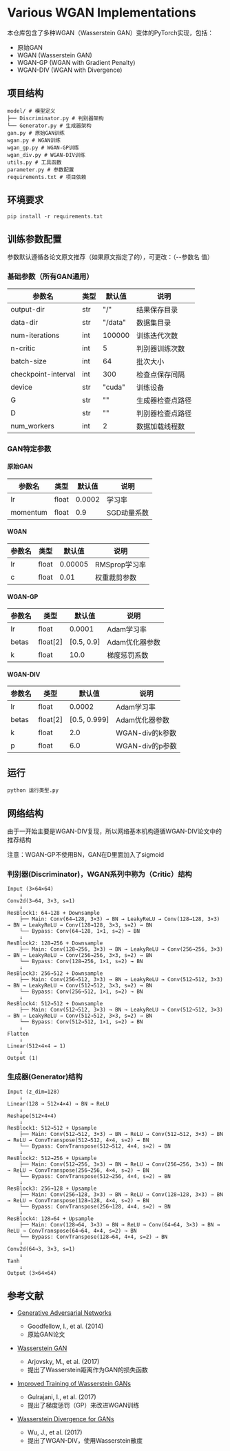 # Various WGAN Implementations

本仓库包含了多种WGAN（Wasserstein GAN）变体的PyTorch实现，包括：

- 原始GAN
- WGAN (Wasserstein GAN)
- WGAN-GP (WGAN with Gradient Penalty)
- WGAN-DIV (WGAN with Divergence)

## 项目结构

```text
model/ # 模型定义
├── Discriminator.py # 判别器架构
└── Generator.py # 生成器架构
gan.py # 原始GAN训练
wgan.py # WGAN训练
wgan_gp.py # WGAN-GP训练
wgan_div.py # WGAN-DIV训练
utils.py # 工具函数
parameter.py # 参数配置
requirements.txt # 项目依赖
```
## 环境要求
```
pip install -r requirements.txt
```

## 训练参数配置
参数默认遵循各论文原文推荐（如果原文指定了的），可更改：（--参数名 值）

### 基础参数（所有GAN通用）

| 参数名 | 类型 | 默认值 | 说明 |
|--------|------|--------|------|
| output-dir | str | "/" | 结果保存目录 |
| data-dir | str | "/data" | 数据集目录 |
| num-iterations | int | 100000 | 训练迭代次数 |
| n-critic | int | 5 | 判别器训练次数 |
| batch-size | int | 64 | 批次大小 |
| checkpoint-interval | int | 300 | 检查点保存间隔 |
| device | str | "cuda" | 训练设备 |
| G | str | "" | 生成器检查点路径 |
| D | str | "" | 判别器检查点路径 |
| num_workers | int | 2 | 数据加载线程数 |

### GAN特定参数

#### 原始GAN
| 参数名 | 类型 | 默认值 | 说明 |
|--------|------|--------|------|
| lr | float | 0.0002 | 学习率 |
| momentum | float | 0.9 | SGD动量系数 |

#### WGAN
| 参数名 | 类型 | 默认值 | 说明 |
|--------|------|--------|------|
| lr | float | 0.00005 | RMSprop学习率 |
| c | float | 0.01 | 权重裁剪参数 |

#### WGAN-GP
| 参数名 | 类型 | 默认值 | 说明 |
|--------|------|--------|------|
| lr | float | 0.0001 | Adam学习率 |
| betas | float[2] | [0.5, 0.9] | Adam优化器参数 |
| k | float | 10.0 | 梯度惩罚系数 |

#### WGAN-DIV
| 参数名 | 类型 | 默认值 | 说明 |
|--------|------|--------|------|
| lr | float | 0.0002 | Adam学习率 |
| betas | float[2] | [0.5, 0.999] | Adam优化器参数 |
| k | float | 2.0 | WGAN-div的k参数 |
| p | float | 6.0 | WGAN-div的p参数 |


## 运行

```
python 运行类型.py
```

## 网络结构

由于一开始主要是WGAN-DIV复现，所以网络基本机构遵循WGAN-DIV论文中的推荐结构

注意：WGAN-GP不使用BN，GAN在D里面加入了sigmoid

### 判别器(Discriminator)，WGAN系列中称为（Critic）结构
```
Input (3×64×64)
    ↓
Conv2d(3→64, 3×3, s=1)
    ↓
ResBlock1: 64→128 + Downsample
    ├── Main: Conv(64→128, 3×3) → BN → LeakyReLU → Conv(128→128, 3×3) → BN → LeakyReLU → Conv(128→128, 3×3, s=2) → BN
    └── Bypass: Conv(64→128, 1×1, s=2) → BN
    ↓
ResBlock2: 128→256 + Downsample
    ├── Main: Conv(128→256, 3×3) → BN → LeakyReLU → Conv(256→256, 3×3) → BN → LeakyReLU → Conv(256→256, 3×3, s=2) → BN
    └── Bypass: Conv(128→256, 1×1, s=2) → BN
    ↓
ResBlock3: 256→512 + Downsample
    ├── Main: Conv(256→512, 3×3) → BN → LeakyReLU → Conv(512→512, 3×3) → BN → LeakyReLU → Conv(512→512, 3×3, s=2) → BN
    └── Bypass: Conv(256→512, 1×1, s=2) → BN
    ↓
ResBlock4: 512→512 + Downsample
    ├── Main: Conv(512→512, 3×3) → BN → LeakyReLU → Conv(512→512, 3×3) → BN → LeakyReLU → Conv(512→512, 3×3, s=2) → BN
    └── Bypass: Conv(512→512, 1×1, s=2) → BN
    ↓
Flatten
    ↓
Linear(512×4×4 → 1)
    ↓
Output (1)
```

### 生成器(Generator)结构
```
Input (z_dim=128)
    ↓
Linear(128 → 512×4×4) → BN → ReLU
    ↓
Reshape(512×4×4)
    ↓
ResBlock1: 512→512 + Upsample
    ├── Main: Conv(512→512, 3×3) → BN → ReLU → Conv(512→512, 3×3) → BN → ReLU → ConvTranspose(512→512, 4×4, s=2) → BN
    └── Bypass: ConvTranspose(512→512, 4×4, s=2) → BN
    ↓
ResBlock2: 512→256 + Upsample
    ├── Main: Conv(512→256, 3×3) → BN → ReLU → Conv(256→256, 3×3) → BN → ReLU → ConvTranspose(256→256, 4×4, s=2) → BN
    └── Bypass: ConvTranspose(512→256, 4×4, s=2) → BN
    ↓
ResBlock3: 256→128 + Upsample
    ├── Main: Conv(256→128, 3×3) → BN → ReLU → Conv(128→128, 3×3) → BN → ReLU → ConvTranspose(128→128, 4×4, s=2) → BN
    └── Bypass: ConvTranspose(256→128, 4×4, s=2) → BN
    ↓
ResBlock4: 128→64 + Upsample
    ├── Main: Conv(128→64, 3×3) → BN → ReLU → Conv(64→64, 3×3) → BN → ReLU → ConvTranspose(64→64, 4×4, s=2) → BN
    └── Bypass: ConvTranspose(128→64, 4×4, s=2) → BN
    ↓
Conv2d(64→3, 3×3, s=1)
    ↓
Tanh
    ↓
Output (3×64×64)

```












## 参考文献

- [Generative Adversarial Networks](https://arxiv.org/abs/1406.2661)
  - Goodfellow, I., et al. (2014)
  - 原始GAN论文

- [Wasserstein GAN](https://arxiv.org/abs/1701.07875)
  - Arjovsky, M., et al. (2017)
  - 提出了Wasserstein距离作为GAN的损失函数

- [Improved Training of Wasserstein GANs](https://arxiv.org/abs/1704.00028)
  - Gulrajani, I., et al. (2017)
  - 提出了梯度惩罚（GP）来改进WGAN训练

- [Wasserstein Divergence for GANs](https://arxiv.org/abs/1712.01026)
  - Wu, J., et al. (2017)
  - 提出了WGAN-DIV，使用Wasserstein散度
